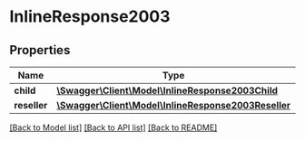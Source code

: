 # InlineResponse2003

## Properties
Name | Type | Description | Notes
------------ | ------------- | ------------- | -------------
**child** | [**\Swagger\Client\Model\InlineResponse2003Child**](InlineResponse2003Child.md) |  | [optional] 
**reseller** | [**\Swagger\Client\Model\InlineResponse2003Reseller**](InlineResponse2003Reseller.md) |  | [optional] 

[[Back to Model list]](../README.md#documentation-for-models) [[Back to API list]](../README.md#documentation-for-api-endpoints) [[Back to README]](../README.md)


